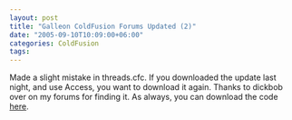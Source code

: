 ```yaml
---
layout: post
title: "Galleon ColdFusion Forums Updated (2)"
date: "2005-09-10T10:09:00+06:00"
categories: ColdFusion 
tags: 
---
```


Made a slight mistake in threads.cfc. If you downloaded the update last night, and use Access, you want to download it again. Thanks to dickbob over on my forums for finding it. As always, you can download the code <a href="http://ray.camdenfamily.com/downloads/forums.zip">here</a>.
